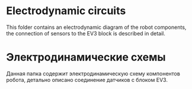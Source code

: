 
Electrodynamic circuits
====

This folder contains an electrodynamic diagram of the robot components, the connection of sensors to the EV3 block is described in detail.

Электродинамические схемы
====

Данная папка содержит электродинамическую схему компонентов робота, детально описано соединение датчиков с блоком EV3.
